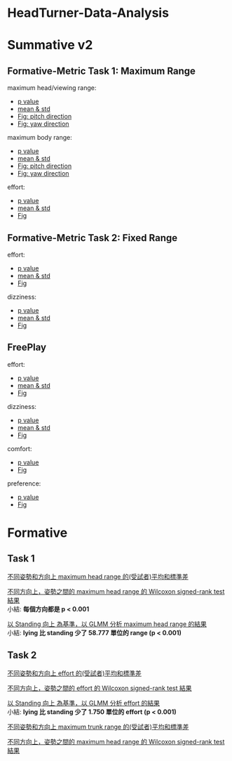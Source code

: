 # HeadTurner-Data-Analysis

# Summative v2
## Formative-Metric Task 1: Maximum Range

maximum head/viewing range:
- [p value](https://github.com/VR-Game-Programming/HeadTurner-Data-Analysis/blob/f164bd30adc7fceb64e01132de5567889594382a/Summative%20v2/output/formative/summative%20task1%20MaxViewingRange%20pval.csv)
- [mean & std](https://github.com/VR-Game-Programming/HeadTurner-Data-Analysis/blob/f164bd30adc7fceb64e01132de5567889594382a/Summative%20v2/output/formative/summative%20task1%20MaxViewingRange%20stat.csv)
- [Fig: pitch direction](https://github.com/VR-Game-Programming/HeadTurner-Data-Analysis/blob/main/Summative%20v2/output/formative/summative%20MaxViewingRange%20PITCH.png)
- [Fig: yaw direction](https://github.com/VR-Game-Programming/HeadTurner-Data-Analysis/blob/main/Summative%20v2/output/formative/summative%20MaxViewingRange%20YAW.png)

maximum body range:
- [p value](https://github.com/VR-Game-Programming/HeadTurner-Data-Analysis/blob/f164bd30adc7fceb64e01132de5567889594382a/Summative%20v2/output/formative/summative%20task1%20MaxBodyRange%20pval.csv)
- [mean & std](https://github.com/VR-Game-Programming/HeadTurner-Data-Analysis/blob/f164bd30adc7fceb64e01132de5567889594382a/Summative%20v2/output/formative/summative%20task1%20MaxBodyRange%20stat.csv)
- [Fig: pitch direction](https://github.com/VR-Game-Programming/HeadTurner-Data-Analysis/blob/main/Summative%20v2/output/formative/summative%20MaxBodyRange%20PITCH.png)
- [Fig: yaw direction](https://github.com/VR-Game-Programming/HeadTurner-Data-Analysis/blob/main/Summative%20v2/output/formative/summative%20MaxBodyRange%20YAW.png)

effort:
- [p value](https://github.com/VR-Game-Programming/HeadTurner-Data-Analysis/blob/main/Summative%20v2/output/formative/summative%20task1%20Effort%20pval.csv)
- [mean & std](https://github.com/VR-Game-Programming/HeadTurner-Data-Analysis/blob/main/Summative%20v2/output/formative/summative%20task1%20Effort%20stat.csv)
- [Fig](https://github.com/VR-Game-Programming/HeadTurner-Data-Analysis/blob/f164bd30adc7fceb64e01132de5567889594382a/Summative%20v2/output/formative/summative%20task1%20Effort%20w-std.png)

## Formative-Metric Task 2: Fixed Range

effort:
- [p value](https://github.com/VR-Game-Programming/HeadTurner-Data-Analysis/blob/main/Summative%20v2/output/formative/summative%20task2%20Effort%20pval.csv)
- [mean & std](https://github.com/VR-Game-Programming/HeadTurner-Data-Analysis/blob/main/Summative%20v2/output/formative/summative%20task2%20Effort%20stat.csv)
- [Fig](https://github.com/VR-Game-Programming/HeadTurner-Data-Analysis/blob/f164bd30adc7fceb64e01132de5567889594382a/Summative%20v2/output/formative/summative%20task2%20Effort%20w-std.png)

dizziness:
- [p value](https://github.com/VR-Game-Programming/HeadTurner-Data-Analysis/blob/main/Summative%20v2/output/formative/summative%20task2%20Dizziness%20pval.csv)
- [mean & std](https://github.com/VR-Game-Programming/HeadTurner-Data-Analysis/blob/main/Summative%20v2/output/formative/summative%20task2%20Dizziness%20stat.csv)
- [Fig](https://github.com/VR-Game-Programming/HeadTurner-Data-Analysis/blob/f164bd30adc7fceb64e01132de5567889594382a/Summative%20v2/output/formative/summative%20task2%20Dizziness%20w-std.png)

## FreePlay

effort:
- [p value](https://github.com/VR-Game-Programming/HeadTurner-Data-Analysis/blob/main/Summative%20v2/output/freeplay/summative%20freeplay%20Effort%20pval.csv)
- [mean & std](https://github.com/VR-Game-Programming/HeadTurner-Data-Analysis/blob/main/Summative%20v2/output/freeplay/summative%20freeplay%20Effort%20stat.csv)
- [Fig](https://github.com/VR-Game-Programming/HeadTurner-Data-Analysis/blob/main/Summative%20v2/output/freeplay/summative%20freeplay%20scale%20Effort.png)

dizziness:
- [p value](https://github.com/VR-Game-Programming/HeadTurner-Data-Analysis/blob/main/Summative%20v2/output/freeplay/summative%20freeplay%20Dizziness%20pval.csv)
- [mean & std](https://github.com/VR-Game-Programming/HeadTurner-Data-Analysis/blob/main/Summative%20v2/output/freeplay/summative%20freeplay%20Dizziness%20stat.csv)
- [Fig](https://github.com/VR-Game-Programming/HeadTurner-Data-Analysis/blob/main/Summative%20v2/output/freeplay/summative%20freeplay%20scale%20Dizziness.png)

comfort:
- [p value](https://github.com/VR-Game-Programming/HeadTurner-Data-Analysis/blob/main/Summative%20v2/output/freeplay/summative%20freeplay%20Comfort%20pval.csv)
- [Fig](https://github.com/VR-Game-Programming/HeadTurner-Data-Analysis/blob/main/Summative%20v2/output/freeplay/summative%20freeplay%20likert%20Comfort.png)

preference:
- [p value](https://github.com/VR-Game-Programming/HeadTurner-Data-Analysis/blob/main/Summative%20v2/output/freeplay/summative%20freeplay%20Preference%20pval.csv)
- [Fig](https://github.com/VR-Game-Programming/HeadTurner-Data-Analysis/blob/main/Summative%20v2/output/freeplay/summative%20freeplay%20likert%20Preference.png)

# Formative
## Task 1
[不同姿勢和方向上 maximum head range 的(受試者)平均和標準差](/Formative/Result%20Processed/T1_Result.csv)

[不同方向上，姿勢之間的 maximum head range 的 Wilcoxon signed-rank test 結果](/Formative/Result%20Processed/T1_pValue_Result.txt)  
小結: **每個方向都是 p < 0.001**

[以 Standing 向上 為基準，以 GLMM 分析 maximum head range 的結果](/Formative/Result%20Processed/T1_Model_Summary.txt)  
小結: **lying 比 standing 少了 58.777 單位的 range (p < 0.001)**


## Task 2
[不同姿勢和方向上 effort 的(受試者)平均和標準差](/Formative/Result%20Processed/T2_Result.csv)

[不同方向上，姿勢之間的 effort 的 Wilcoxon signed-rank test 結果](Formative/Result%20Processed/T1_pValue_Result.txt)

[以 Standing 向上 為基準，以 GLMM 分析 effort 的結果](/Formative/Result%20Processed/T2_Model_Summary.txt)  
小結: **lying 比 standing 少了 1.750 單位的 effort (p < 0.001)**

[不同姿勢和方向上 maximum trunk range 的(受試者)平均和標準差](/Formative/Result%20Processed/O3_MaxTrunkRotation.csv)

[不同方向上，姿勢之間的 maximum head range 的 Wilcoxon signed-rank test 結果](Formative/Result%20Processed/O3_pValue_Result.txt)
